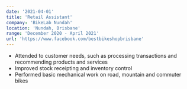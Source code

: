 ```yaml
---
date: '2021-04-01'
title: 'Retail Assistant'
company: 'BikeLab Nundah'
location: 'Nundah, Brisbane'
range: 'December 2020 - April 2021'
url: 'https://www.facebook.com/bestbikeshopbrisbane'
---
```


- Attended to customer needs, such as processing transactions and recommending products and services
- Improved stock receipting and inventory control
- Performed basic mechanical work on road, mountain and commuter bikes

